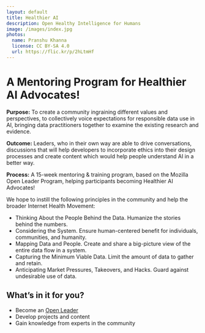 ```yaml
---
layout: default
title: Healthier AI
description: Open Healthy Intelligence for Humans
image: /images/index.jpg
photos:
  name: Pranshu Khanna
  license: CC BY-SA 4.0
  url: https://flic.kr/p/2hLtmHf
---
```


# A Mentoring Program for Healthier AI Advocates!


**Purpose:** To create a community ingraining different values and perspectives, to collectively voice expectations for responsible data use in AI, bringing data practitioners together to examine the existing research and evidence.

**Outcome:** Leaders, who in their own way are able to drive conversations, discussions that will help developers to incorporate ethics into their design processes and create content which would help people understand AI in a better way.

**Process:** A 15-week mentoring & training program, based on the Mozilla Open Leader Program, helping participants becoming Healthier AI Advocates!

We hope to instill the following principles in the community and help the broader Internet Health Movement: 

- Thinking About the People Behind the Data. Humanize the stories behind the numbers.
- Considering the System. Ensure human-centered benefit for individuals, communities, and humanity.
- Mapping Data and People. Create and share a big-picture view of the entire data flow in a system.
- Capturing the Minimum Viable Data. Limit the amount of data to gather and retain.
- Anticipating Market Pressures, Takeovers, and Hacks. Guard against undesirable use of data.

## What’s in it for you?
- Become an [Open Leader](https://foundation.mozilla.org/en/opportunity/mozilla-open-leaders/open-leaders-x/participants/)
- Develop projects and content
- Gain knowledge from experts in the community
